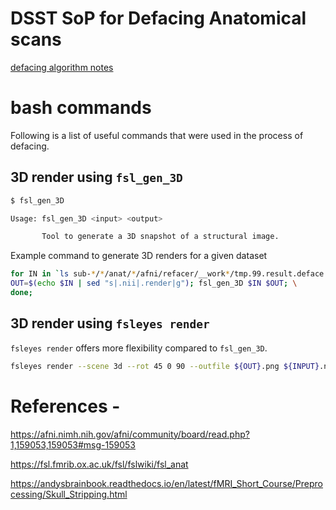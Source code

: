 # DSST SoP for Defacing Anatomical scans

[defacing algorithm notes](https://docs.google.com/presentation/d/1-eNBUjRG89kgq1sxaphNEqWQ3KZQ0kpeCfGQprqlqWo/edit#slide=id.g116908c6bac_0_0)

# bash commands

Following is a list of useful commands that were used in the process of defacing.
 
## 3D render using `fsl_gen_3D`


```bash
$ fsl_gen_3D

Usage: fsl_gen_3D <input> <output> 

       Tool to generate a 3D snapshot of a structural image.
```
Example command to generate 3D renders for a given dataset

```bash
for IN in `ls sub-*/*/anat/*/afni/refacer/__work*/tmp.99.result.deface.nii`; do \
OUT=$(echo $IN | sed "s|.nii|.render|g"); fsl_gen_3D $IN $OUT; \
done;
```

## 3D render using `fsleyes render`

`fsleyes render` offers more flexibility compared to `fsl_gen_3D`. 

```bash 
fsleyes render --scene 3d --rot 45 0 90 --outfile ${OUT}.png ${INPUT}.nii.gz -dr 30 250 -cr 30 500 -in spline -bf 0.225 -r 100 -ns 500
```



# References -

https://afni.nimh.nih.gov/afni/community/board/read.php?1,159053,159053#msg-159053

https://fsl.fmrib.ox.ac.uk/fsl/fslwiki/fsl_anat

https://andysbrainbook.readthedocs.io/en/latest/fMRI_Short_Course/Preprocessing/Skull_Stripping.html
